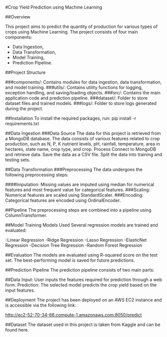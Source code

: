 #Crop Yield Prediction using Machine Learning 

##Overview

This project aims to predict the quantity of production for various types of crops using Machine Learning. 
The project consists of four main components:

- Data Ingestion, 
- Data Transformation, 
- Model Training, 
- Prediction Pipeline.

##Project Structure

###components/: Contains modules for data ingestion, data transformation, and model training.
###utils/: Contains utility functions for logging, exception handling, and saving/loading objects.
###src/: Contains the main application code and prediction pipeline.
###dataset/: Folder to store dataset files and trained models.
###logs/: Folder to store logs generated during the project.

##Installation
To install the required packages, run:
pip install -r requirements.txt

##Data Ingestion
###Data Source
The data for this project is retrieved from a MongoDB database. The data consists of various features related to crop production, such as N, P, K nutrient levels, pH, rainfall, temperature, area in hectares, state name, crop type, and crop.
Process
Connect to MongoDB and retrieve data.
Save the data as a CSV file.
Split the data into training and testing sets.

##Data Transformation
###Preprocessing
The data undergoes the following preprocessing steps:

####Imputation: Missing values are imputed using median for numerical features and most frequent value for categorical features.
###Scaling: Numerical features are scaled using StandardScaler.
###Encoding: Categorical features are encoded using OrdinalEncoder.



##Pipeline
The preprocessing steps are combined into a pipeline using ColumnTransformer.

##Model Training
Models Used
Several regression models are trained and evaluated:

-Linear Regression
-Ridge Regression
-Lasso Regression
-ElasticNet Regression
-Decision Tree Regression
-Random Forest Regression


##Evaluation
The models are evaluated using R-squared score on the test set. The best-performing model is saved for future predictions.



##Prediction Pipeline
The prediction pipeline consists of two main parts:

##Data Input: User inputs the features required for prediction through a web form.
Prediction: The selected model predicts the crop yield based on the input features.


##Deployment
The project has been deployed on an AWS EC2 instance and is accessible via the following link:

http://ec2-52-70-34-66.compute-1.amazonaws.com:8050/predict

##Dataset
The dataset used in this project is taken from Kaggle and can be found here.










